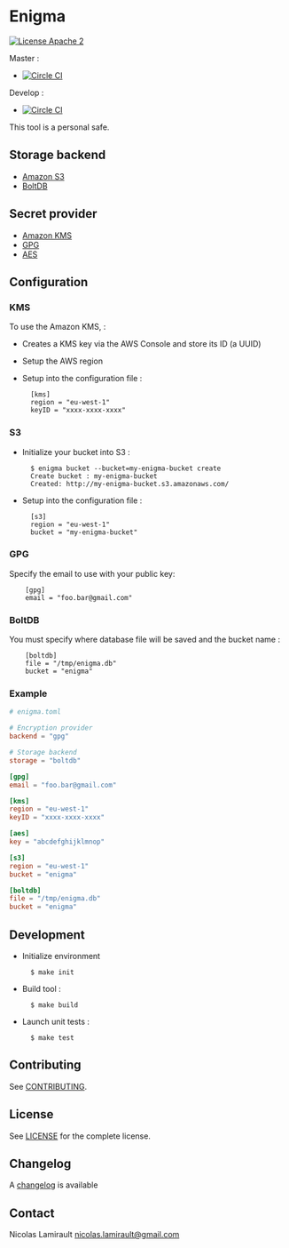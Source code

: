  # Enigma

[![License Apache 2][badge-license]](LICENSE)

Master :
* [![Circle CI](https://circleci.com/gh/nlamirault/enigma/tree/master.svg?style=svg)](https://circleci.com/gh/nlamirault/enigma/tree/master)

Develop :
* [![Circle CI](https://circleci.com/gh/nlamirault/enigma/tree/develop.svg?style=svg)](https://circleci.com/gh/nlamirault/enigma/tree/develop)


This tool is a personal safe.

## Storage backend

- [Amazon S3][]
- [BoltDB][]


## Secret provider
- [Amazon KMS][]
- [GPG][]
- [AES][]


## Configuration


### KMS

To use the Amazon KMS, :

* Creates a KMS key via the AWS Console and store its ID (a UUID)
* Setup the AWS region

* Setup into the configuration file :

        [kms]
        region = "eu-west-1"
        keyID = "xxxx-xxxx-xxxx"

### S3

* Initialize your bucket into S3 :

        $ enigma bucket --bucket=my-enigma-bucket create
        Create bucket : my-enigma-bucket
        Created: http://my-enigma-bucket.s3.amazonaws.com/

* Setup into the configuration file :

        [s3]
        region = "eu-west-1"
        bucket = "my-enigma-bucket"


### GPG

Specify the email to use with your public key:

        [gpg]
        email = "foo.bar@gmail.com"

### BoltDB

You must specify where database file will be saved and the bucket name :

        [boltdb]
        file = "/tmp/enigma.db"
        bucket = "enigma"



### Example

```toml
# enigma.toml

# Encryption provider
backend = "gpg"

# Storage backend
storage = "boltdb"

[gpg]
email = "foo.bar@gmail.com"

[kms]
region = "eu-west-1"
keyID = "xxxx-xxxx-xxxx"

[aes]
key = "abcdefghijklmnop"

[s3]
region = "eu-west-1"
bucket = "enigma"

[boltdb]
file = "/tmp/enigma.db"
bucket = "enigma"

```


## Development

* Initialize environment

        $ make init

* Build tool :

        $ make build

* Launch unit tests :

        $ make test

## Contributing

See [CONTRIBUTING](CONTRIBUTING.md).


## License

See [LICENSE](LICENSE) for the complete license.


## Changelog

A [changelog](ChangeLog.md) is available


## Contact

Nicolas Lamirault <nicolas.lamirault@gmail.com>


[badge-license]: https://img.shields.io/badge/license-Apache2-green.svg?style=flat

[Amazon S3]:https://aws.amazon.com/s3/
[Amazon KMS]: https://aws.amazon.com/kms/
[BoltDB]: https://github.com/boltdb/bolt
[GPG]: https://www.gnupg.org/
[AES]: https://en.wikipedia.org/wiki/Advanced_Encryption_Standard
